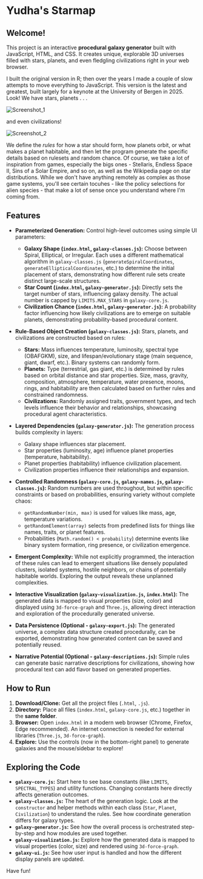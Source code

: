 # Yudha's Starmap

## Welcome!

This project is an interactive **procedural galaxy generator** built with JavaScript, HTML, and CSS. It creates unique, explorable 3D universes filled with stars, planets, and even fledgling civilizations right in your web browser.

I built the original version in R; then over the years I made a couple of slow attempts to move everything to JavaScript. This version is the latest and greatest, built largely for a keynote at the University of Bergen in 2025. Look! We have stars, planets . . . 

![Screenshot_1](https://github.com/user-attachments/assets/bcfdf6d4-64f3-477e-860e-039ca8b65730)

and even civilizations!

![Screenshot_2](https://github.com/user-attachments/assets/b72c7563-28d8-4d62-91c4-3f2aa4eb7c06)

We define the *rules* for how a star should form, how planets orbit, or what makes a planet habitable, and then let the program generate the specific details based on rulesets and random chance. Of course, we take a lot of inspiration from games, especially the bigs ones - Stellaris, Endless Space II, Sins of a Solar Empire, and so on, as well as the Wikipedia page on star distributions. While we don't have anything remotely as complex as those game systems, you'll see certain tocuhes - like the policy selections for alien species - that make a lot of sense once you understand where I'm coming from.


## Features


* **Parameterized Generation:** Control high-level outcomes using simple UI parameters:
    * **Galaxy Shape (`index.html`, `galaxy-classes.js`):** Choose between Spiral, Elliptical, or Irregular. Each uses a different mathematical algorithm in `galaxy-classes.js` (`generateSpiralCoordinates`, `generateEllipticalCoordinates`, etc.) to determine the initial placement of stars, demonstrating how different rule sets create distinct large-scale structures.
    * **Star Count (`index.html`, `galaxy-generator.js`):** Directly sets the target number of stars, influencing galaxy density. The actual number is capped by `LIMITS.MAX_STARS` in `galaxy-core.js`.
    * **Civilization Chance (`index.html`, `galaxy-generator.js`):** A probability factor influencing how likely civilizations are to emerge on suitable planets, demonstrating probability-based procedural content.

* **Rule-Based Object Creation (`galaxy-classes.js`):** Stars, planets, and civilizations are constructed based on rules:
    * **Stars:** Mass influences temperature, luminosity, spectral type (OBAFGKM), size, and lifespan/evolutionary stage (main sequence, giant, dwarf, etc.). Binary systems can randomly form.
    * **Planets:** Type (terrestrial, gas giant, etc.) is determined by rules based on orbital distance and star properties. Size, mass, gravity, composition, atmosphere, temperature, water presence, moons, rings, and habitability are then calculated based on further rules and constrained randomness.
    * **Civilizations:** Randomly assigned traits, government types, and tech levels influence their behavior and relationships, showcasing procedural agent characteristics.

* **Layered Dependencies (`galaxy-generator.js`):** The generation process builds complexity in layers:
    * Galaxy shape influences star placement.
    * Star properties (luminosity, age) influence planet properties (temperature, habitability).
    * Planet properties (habitability) influence civilization placement.
    * Civilization properties influence their relationships and expansion.

* **Controlled Randomness (`galaxy-core.js`, `galaxy-names.js`, `galaxy-classes.js`):** Random numbers are used throughout, but within specific constraints or based on probabilities, ensuring variety without complete chaos:
    * `getRandomNumber(min, max)` is used for values like mass, age, temperature variations.
    * `getRandomElement(array)` selects from predefined lists for things like names, traits, or planet features.
    * Probabilities (`Math.random() < probability`) determine events like binary system formation, ring presence, or civilization emergence.

* **Emergent Complexity:** While not explicitly programmed, the interaction of these rules can lead to emergent situations like densely populated clusters, isolated systems, hostile neighbors, or chains of potentially habitable worlds. Exploring the output reveals these unplanned complexities.

* **Interactive Visualization (`galaxy-visualization.js`, `index.html`):** The generated data is mapped to visual properties (size, color) and displayed using `3d-force-graph` and `Three.js`, allowing direct interaction and exploration of the procedurally generated universe.

* **Data Persistence (Optional - `galaxy-export.js`):** The generated universe, a complex data structure created procedurally, can be exported, demonstrating how generated content can be saved and potentially reused.

* **Narrative Potential (Optional - `galaxy-descriptions.js`):** Simple rules can generate basic narrative descriptions for civilizations, showing how procedural text can add flavor based on generated properties.

## How to Run

1.  **Download/Clone:** Get all the project files (`.html`, `.js`).
2.  **Directory:** Place all files (`index.html`, `galaxy-core.js`, etc.) together in the **same folder**.
3.  **Browser:** Open `index.html` in a modern web browser (Chrome, Firefox, Edge recommended). An internet connection is needed for external libraries (`Three.js`, `3d-force-graph`).
4.  **Explore:** Use the controls (now in the bottom-right panel) to generate galaxies and the mouse/sidebar to explore!


## Exploring the Code

* **`galaxy-core.js`:** Start here to see base constants (like `LIMITS`, `SPECTRAL_TYPES`) and utility functions. Changing constants here directly affects generation outcomes.
* **`galaxy-classes.js`:** The heart of the generation logic. Look at the `constructor` and helper methods within each class (`Star`, `Planet`, `Civilization`) to understand the rules. See how coordinate generation differs for galaxy types.
* **`galaxy-generator.js`:** See how the overall process is orchestrated step-by-step and how modules are used together.
* **`galaxy-visualization.js`:** Explore how the generated data is mapped to visual properties (color, size) and rendered using `3d-force-graph`.
* **`galaxy-ui.js`:** See how user input is handled and how the different display panels are updated.

Have fun!

